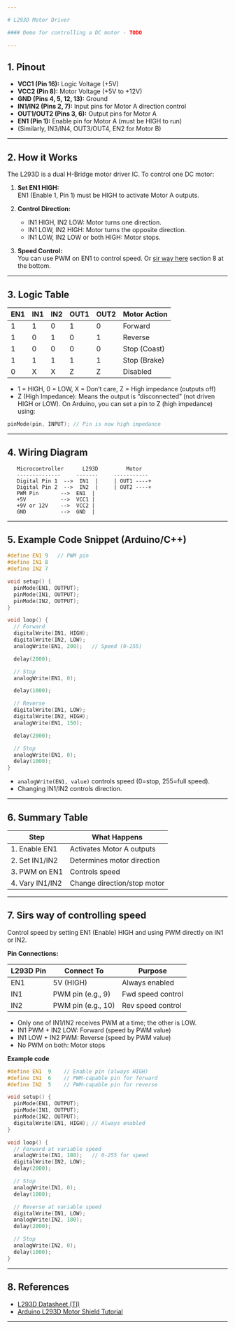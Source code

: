 ```yaml
---

# L293D Motor Driver

#### Demo for controlling a DC motor - TODO

---
```


## 1. Pinout

- **VCC1 (Pin 16):** Logic Voltage (+5V)
- **VCC2 (Pin 8):** Motor Voltage (+5V to +12V)
- **GND (Pins 4, 5, 12, 13):** Ground
- **IN1/IN2 (Pins 2, 7):** Input pins for Motor A direction control
- **OUT1/OUT2 (Pins 3, 6):** Output pins for Motor A
- **EN1 (Pin 1):** Enable pin for Motor A (must be HIGH to run)
- (Similarly, IN3/IN4, OUT3/OUT4, EN2 for Motor B)

---

## 2. How it Works

The L293D is a dual H-Bridge motor driver IC. To control one DC motor:

1. **Set EN1 HIGH:**  
   EN1 (Enable 1, Pin 1) must be HIGH to activate Motor A outputs.

2. **Control Direction:**
   - IN1 HIGH, IN2 LOW: Motor turns one direction.
   - IN1 LOW, IN2 HIGH: Motor turns the opposite direction.
   - IN1 LOW, IN2 LOW or both HIGH: Motor stops.

3. **Speed Control:**  
   You can use PWM on EN1 to control speed.
   Or [sir way here](#sirs-way-of-controlling-speed) section 8 at the bottom.

---

## 3. Logic Table

| EN1 | IN1 | IN2 | OUT1 | OUT2 | Motor Action     |
|-----|-----|-----|------|------|-----------------|
|  1  |  1  |  0  |  1   |  0   | Forward         |
|  1  |  0  |  1  |  0   |  1   | Reverse         |
|  1  |  0  |  0  |  0   |  0   | Stop (Coast)    |
|  1  |  1  |  1  |  1   |  1   | Stop (Brake)    |
|  0  |  X  |  X  |  Z   |  Z   | Disabled        |

- 1 = HIGH, 0 = LOW, X = Don’t care, Z = High impedance (outputs off)
- Z (High Impedance):
Means the output is “disconnected” (not driven HIGH or LOW).
On Arduino, you can set a pin to Z (high impedance) using:

```cpp
pinMode(pin, INPUT); // Pin is now high impedance
```

---

## 4. Wiring Diagram

```plaintext
   Microcontroller      L293D         Motor
   --------------     -------     -----------
   Digital Pin 1  -->  IN1  |     | OUT1 ----+
   Digital Pin 2  -->  IN2  |     | OUT2 ----+
   PWM Pin       -->  EN1  |
   +5V           -->  VCC1 |
   +9V or 12V    -->  VCC2 |
   GND           -->  GND  |
```

---

## 5. Example Code Snippet (Arduino/C++)

```cpp
#define EN1 9   // PWM pin
#define IN1 8
#define IN2 7

void setup() {
  pinMode(EN1, OUTPUT);
  pinMode(IN1, OUTPUT);
  pinMode(IN2, OUTPUT);
}

void loop() {
  // Forward
  digitalWrite(IN1, HIGH);
  digitalWrite(IN2, LOW);
  analogWrite(EN1, 200);   // Speed (0-255)

  delay(2000);

  // Stop
  analogWrite(EN1, 0);

  delay(1000);

  // Reverse
  digitalWrite(IN1, LOW);
  digitalWrite(IN2, HIGH);
  analogWrite(EN1, 150);

  delay(2000);

  // Stop
  analogWrite(EN1, 0);
  delay(1000);
}
```

- `analogWrite(EN1, value)` controls speed (0=stop, 255=full speed).
- Changing IN1/IN2 controls direction.

---

## 6. Summary Table

| Step               | What Happens                         |
|--------------------|-------------------------------------|
| 1. Enable EN1      | Activates Motor A outputs           |
| 2. Set IN1/IN2     | Determines motor direction          |
| 3. PWM on EN1      | Controls speed                      |
| 4. Vary IN1/IN2    | Change direction/stop motor         |

---

## 7. Sirs way of controlling speed

Control speed by setting EN1 (Enable) HIGH and using PWM directly on IN1 or IN2.

**Pin Connections:**

| L293D Pin | Connect To         | Purpose             |
|-----------|--------------------|---------------------|
| EN1       | 5V (HIGH)          | Always enabled      |
| IN1       | PWM pin (e.g., 9)  | Fwd speed control   |
| IN2       | PWM pin (e.g., 10) | Rev speed control   |

- Only one of IN1/IN2 receives PWM at a time; the other is LOW.
- IN1 PWM + IN2 LOW: Forward (speed by PWM value)
- IN1 LOW + IN2 PWM: Reverse (speed by PWM value)
- No PWM on both: Motor stops

**Example code**

```cpp
#define EN1  9    // Enable pin (always HIGH)
#define IN1  6    // PWM-capable pin for forward
#define IN2  5    // PWM-capable pin for reverse

void setup() {
  pinMode(EN1, OUTPUT);
  pinMode(IN1, OUTPUT);
  pinMode(IN2, OUTPUT);
  digitalWrite(EN1, HIGH); // Always enabled
}

void loop() {
  // Forward at variable speed
  analogWrite(IN1, 180);   // 0-255 for speed
  digitalWrite(IN2, LOW);
  delay(2000);

  // Stop
  analogWrite(IN1, 0);
  delay(1000);

  // Reverse at variable speed
  digitalWrite(IN1, LOW);
  analogWrite(IN2, 180);
  delay(2000);

  // Stop
  analogWrite(IN2, 0);
  delay(1000);
}
```
---

## 8. References

- [L293D Datasheet (TI)](https://www.ti.com/lit/ds/symlink/l293d.pdf)
- [Arduino L293D Motor Shield Tutorial](https://docs.arduino.cc/tutorials/arduino-motor-shield-rev3/)

---
